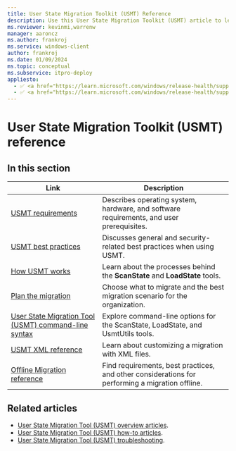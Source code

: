 ```yaml
---
title: User State Migration Toolkit (USMT) Reference
description: Use this User State Migration Toolkit (USMT) article to learn details about USMT, like operating system, hardware, and software requirements, and user prerequisites.
ms.reviewer: kevinmi,warrenw
manager: aaroncz
ms.author: frankroj
ms.service: windows-client
author: frankroj
ms.date: 01/09/2024
ms.topic: conceptual
ms.subservice: itpro-deploy
appliesto:
  - ✅ <a href="https://learn.microsoft.com/windows/release-health/supported-versions-windows-client" target="_blank">Windows 11</a>
  - ✅ <a href="https://learn.microsoft.com/windows/release-health/supported-versions-windows-client" target="_blank">Windows 10</a>
---
```


# User State Migration Toolkit (USMT) reference

## In this section

| Link | Description |
|--- |--- |
|[USMT requirements](usmt-requirements.md)|Describes operating system, hardware, and software requirements, and user prerequisites.|
|[USMT best practices](usmt-best-practices.md)|Discusses general and security-related best practices when using USMT.|
|[How USMT works](usmt-how-it-works.md)|Learn about the processes behind the **ScanState** and **LoadState** tools.|
|[Plan the migration](usmt-plan-your-migration.md)|Choose what to migrate and the best migration scenario for the organization.|
|[User State Migration Tool (USMT) command-line syntax](usmt-command-line-syntax.md)|Explore command-line options for the ScanState, LoadState, and UsmtUtils tools.|
|[USMT XML reference](usmt-xml-reference.md)|Learn about customizing a migration with XML files.|
|[Offline Migration reference](offline-migration-reference.md)|Find requirements, best practices, and other considerations for performing a migration offline.|

## Related articles

- [User State Migration Tool (USMT) overview articles](usmt-topics.md).
- [User State Migration Tool (USMT) how-to articles](usmt-how-to.md).
- [User State Migration Tool (USMT) troubleshooting](usmt-troubleshooting.md).
